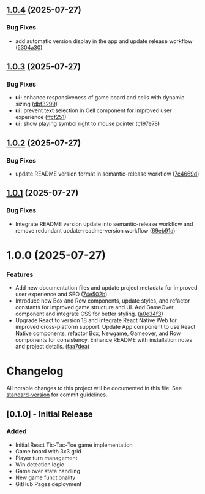 ## [1.0.4](https://github.com/jger/triliza/compare/v1.0.3...v1.0.4) (2025-07-27)


### Bug Fixes

* add automatic version display in the app and update release workflow ([5304a30](https://github.com/jger/triliza/commit/5304a303cef8ea646d00ad42aa9348cfce34d2cd))

## [1.0.3](https://github.com/jger/triliza/compare/v1.0.2...v1.0.3) (2025-07-27)


### Bug Fixes

* **ui:** enhance responsiveness of game board and cells with dynamic sizing ([dbf3299](https://github.com/jger/triliza/commit/dbf329990e03f39e29fd05c6d8ab6f8be246664c))
* **ui:** prevent text selection in Cell component for improved user experience ([ffcf251](https://github.com/jger/triliza/commit/ffcf251661cec5fdca4c2334a1e3195a6eeaf199))
* **ui:** show playing symbol right to mouse pointer ([c197e78](https://github.com/jger/triliza/commit/c197e788c5d5f464f80be145128a652f924a350a))

## [1.0.2](https://github.com/jger/triliza/compare/v1.0.1...v1.0.2) (2025-07-27)


### Bug Fixes

* update README version format in semantic-release workflow ([7c4669d](https://github.com/jger/triliza/commit/7c4669df7356465e676b55337bca3006a8f5012d))

## [1.0.1](https://github.com/jger/triliza/compare/v1.0.0...v1.0.1) (2025-07-27)


### Bug Fixes

* Integrate README version update into semantic-release workflow and remove redundant update-readme-version workflow ([69eb91a](https://github.com/jger/triliza/commit/69eb91a25bacd6cc16e2f630b86557b16b792294))

# 1.0.0 (2025-07-27)


### Features

* Add new documentation files and update project metadata for improved user experience and SEO ([74e502b](https://github.com/jger/triliza/commit/74e502bdcd64c414c0fa596593ab6384236f99db))
* Introduce new Box and Row components, update styles, and refactor constants for improved game structure and UI. Add GameOver component and integrate CSS for better styling. ([a0e34f3](https://github.com/jger/triliza/commit/a0e34f37ff8074e5fb4e7d703b7bc6f688e45de2))
* Upgrade React to version 18 and integrate React Native Web for improved cross-platform support. Update App component to use React Native components, refactor Box, Newgame, Gameover, and Row components for consistency. Enhance README with installation notes and project details. ([faa7dea](https://github.com/jger/triliza/commit/faa7deaec874228065592752f7f467b42c0655b0))

# Changelog

All notable changes to this project will be documented in this file. See [standard-version](https://github.com/conventional-changelog/standard-version) for commit guidelines.

## [0.1.0] - Initial Release

### Added
- Initial React Tic-Tac-Toe game implementation
- Game board with 3x3 grid
- Player turn management
- Win detection logic
- Game over state handling
- New game functionality
- GitHub Pages deployment
